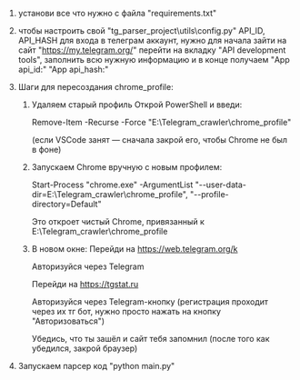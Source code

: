 1.  установи все что нужно с файла "requirements.txt"
2.  чтобы настроить свой "tg_parser_project\utils\config.py" API_ID, API_HASH для входа в телеграм аккаунт, нужно для начала зайти на сайт "https://my.telegram.org/" перейти на вкладку "API development tools", заполнить всю нужную информацию и в конце получаем "App api_id:" "App api_hash:"
3.  Шаги для пересоздания chrome_profile:

    1. Удаляем старый профиль
       Открой PowerShell и введи:

       Remove-Item -Recurse -Force "E:\Telegram_crawler\chrome_profile"

       (если VSCode занят — сначала закрой его, чтобы Chrome не был в фоне)

    2. Запускаем Chrome вручную с новым профилем:

       Start-Process "chrome.exe" -ArgumentList "--user-data-dir=E:\Telegram_crawler\chrome_profile", "--profile-directory=Default"

       Это откроет чистый Chrome, привязанный к E:\Telegram_crawler\chrome_profile

    3. В новом окне:
       Перейди на https://web.telegram.org/k

       Авторизуйся через Telegram

       Перейди на https://tgstat.ru

       Авторизуйся через Telegram-кнопку (регистрация проходит через их тг бот, нужно просто нажать на кнопку "Авторизоваться")

       Убедись, что ты зашёл и сайт тебя запомнил (после того как убедился, закрой браузер)

4.  Запускаем парсер код "python main.py"
